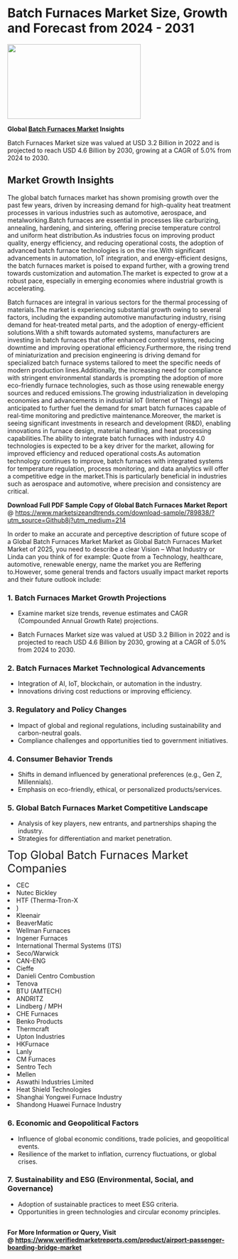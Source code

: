 <H1>Batch Furnaces Market Size, Growth and Forecast from 2024 - 2031</H1><img class="aligncenter size-medium wp-image-584254" src="https://thirdeyenews.in/wp-content/uploads/2024/09/Global-Market-Research-300x168.jpeg" alt="" width="300" height="168" /><p><strong>Global&nbsp;<a href="https://www.marketsizeandtrends.com/download-sample/789838/?utm_source=Github8j?utm_medium=214">Batch Furnaces Market</a> Insights</strong></p><p>Batch Furnaces Market size was valued at USD 3.2 Billion in 2022 and is projected to reach USD 4.6 Billion by 2030, growing at a CAGR of 5.0% from 2024 to 2030.</p><p><h2>Market Growth Insights</h2> <p>The global batch furnaces market has shown promising growth over the past few years, driven by increasing demand for high-quality heat treatment processes in various industries such as automotive, aerospace, and metalworking.Batch furnaces are essential in processes like carburizing, annealing, hardening, and sintering, offering precise temperature control and uniform heat distribution.As industries focus on improving product quality, energy efficiency, and reducing operational costs, the adoption of advanced batch furnace technologies is on the rise.With significant advancements in automation, IoT integration, and energy-efficient designs, the batch furnaces market is poised to expand further, with a growing trend towards customization and automation.The market is expected to grow at a robust pace, especially in emerging economies where industrial growth is accelerating.</p> <p>Batch furnaces are integral in various sectors for the thermal processing of materials.The market is experiencing substantial growth owing to several factors, including the expanding automotive manufacturing industry, rising demand for heat-treated metal parts, and the adoption of energy-efficient solutions.With a shift towards automated systems, manufacturers are investing in batch furnaces that offer enhanced control systems, reducing downtime and improving operational efficiency.Furthermore, the rising trend of miniaturization and precision engineering is driving demand for specialized batch furnace systems tailored to meet the specific needs of modern production lines.Additionally, the increasing need for compliance with stringent environmental standards is prompting the adoption of more eco-friendly furnace technologies, such as those using renewable energy sources and reduced emissions.The growing industrialization in developing economies and advancements in industrial IoT (Internet of Things) are anticipated to further fuel the demand for smart batch furnaces capable of real-time monitoring and predictive maintenance.Moreover, the market is seeing significant investments in research and development (R&D), enabling innovations in furnace design, material handling, and heat processing capabilities.The ability to integrate batch furnaces with industry 4.0 technologies is expected to be a key driver for the market, allowing for improved efficiency and reduced operational costs.As automation technology continues to improve, batch furnaces with integrated systems for temperature regulation, process monitoring, and data analytics will offer a competitive edge in the market.This is particularly beneficial in industries such as aerospace and automotive, where precision and consistency are critical.<p><span class=""><strong>Download Full PDF Sample Copy of Global Batch Furnaces Market Report</strong> @ <a href="https://www.marketsizeandtrends.com/download-sample/789838/?utm_source=Github8j?utm_medium=214" target="_blank">https://www.marketsizeandtrends.com/download-sample/789838/?utm_source=Github8j?utm_medium=214</a></span></p><p>In order to make an accurate and perceptive description of future scope of a Global&nbsp;Batch Furnaces Market Market as Global&nbsp;Batch Furnaces Market Market of 2025, you need to describe a clear Vision &ndash; What Industry or Linda can you think of for example: Quote from a Technology, healthcare, automotive, renewable energy, name the market you are Reffering to.However, some general trends and factors usually impact market reports and their future outlook include:</p><h3>1.&nbsp;<strong>Batch Furnaces Market Growth Projections</strong></h3><ul><li>Examine market size trends, revenue estimates and CAGR (Compounded Annual Growth Rate) projections.</li><li><p>Batch Furnaces Market size was valued at USD 3.2 Billion in 2022 and is projected to reach USD 4.6 Billion by 2030, growing at a CAGR of 5.0% from 2024 to 2030.</p></li></ul><h3>2.&nbsp;<strong>Batch Furnaces Market Technological Advancements</strong></h3><ul><li>Integration of AI, IoT, blockchain, or automation in the industry.</li><li>Innovations driving cost reductions or improving efficiency.</li></ul><h3>3.&nbsp;<strong>Regulatory and Policy Changes</strong></h3><ul><li>Impact of global and regional regulations, including sustainability and carbon-neutral goals.</li><li>Compliance challenges and opportunities tied to government initiatives.</li></ul><h3>4.&nbsp;<strong>Consumer Behavior Trends</strong></h3><ul><li>Shifts in demand influenced by generational preferences (e.g., Gen Z, Millennials).</li><li>Emphasis on eco-friendly, ethical, or personalized products/services.</li></ul><h3>5.&nbsp;<strong>Global Batch Furnaces Market Competitive Landscape</strong></h3><ul><li>Analysis of key players, new entrants, and partnerships shaping the industry.</li><li>Strategies for differentiation and market penetration.</li></ul><p data-pm-slice="1 1 []"><span style="color: inherit; font-family: inherit; font-size: 25px;">Top Global Batch Furnaces Market Companies</span></p><div class="" data-test-id=""><p><li>CEC</li><li> Nutec Bickley</li><li> HTF (Therma-Tron-X</li><li>)</li><li> Kleenair</li><li> BeaverMatic</li><li> Wellman Furnaces</li><li> Ingener Furnaces</li><li> International Thermal Systems (ITS)</li><li> Seco/Warwick</li><li> CAN-ENG</li><li> Cieffe</li><li> Danieli Centro Combustion</li><li> Tenova</li><li> BTU (AMTECH)</li><li> ANDRITZ</li><li> Lindberg / MPH</li><li> CHE Furnaces</li><li> Benko Products</li><li> Thermcraft</li><li> Upton Industries</li><li> HKFurnace</li><li> Lanly</li><li> CM Furnaces</li><li> Sentro Tech</li><li> Mellen</li><li> Aswathi Industries Limited</li><li> Heat Shield Technologies</li><li> Shanghai Yongwei Furnace Industry</li><li> Shandong Huawei Furnace Industry</li></p></div><h3>6.&nbsp;<strong>Economic and Geopolitical Factors</strong></h3><ul><li>Influence of global economic conditions, trade policies, and geopolitical events.</li><li>Resilience of the market to inflation, currency fluctuations, or global crises.</li></ul><h3>7.&nbsp;<strong>Sustainability and ESG (Environmental, Social, and Governance)</strong></h3><ul><li>Adoption of sustainable practices to meet ESG criteria.</li><li>Opportunities in green technologies and circular economy principles.</li></ul><h2><strong style="font-size: 14px;">For More Information or Query, Visit @&nbsp;</strong><a style="background-color: #ffffff; font-size: 14px;" href="https://www.marketsizeandtrends.com/report/batch-furnaces-market/" target="_blank">https://www.verifiedmarketreports.com/product/airport-passenger-boarding-bridge-market</a></h2>